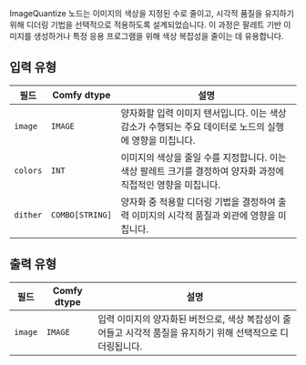 ImageQuantize 노드는 이미지의 색상을 지정된 수로 줄이고, 시각적 품질을 유지하기 위해 디더링 기법을 선택적으로 적용하도록 설계되었습니다. 이 과정은 팔레트 기반 이미지를 생성하거나 특정 응용 프로그램을 위해 색상 복잡성을 줄이는 데 유용합니다.
## 입력 유형

| 필드   | Comfy dtype | 설명                                                                       |
|---------|-------------|-----------------------------------------------------------------------------------|
| `image` | `IMAGE`     | 양자화할 입력 이미지 텐서입니다. 이는 색상 감소가 수행되는 주요 데이터로 노드의 실행에 영향을 미칩니다. |
| `colors`| `INT`       | 이미지의 색상을 줄일 수를 지정합니다. 이는 색상 팔레트 크기를 결정하여 양자화 과정에 직접적인 영향을 미칩니다. |
| `dither`| `COMBO[STRING]` | 양자화 중 적용할 디더링 기법을 결정하여 출력 이미지의 시각적 품질과 외관에 영향을 미칩니다. |

## 출력 유형

| 필드 | Comfy dtype | 설명                                                                   |
|-------|-------------|-------------------------------------------------------------------------------|
| `image`| `IMAGE`     | 입력 이미지의 양자화된 버전으로, 색상 복잡성이 줄어들고 시각적 품질을 유지하기 위해 선택적으로 디더링됩니다. |